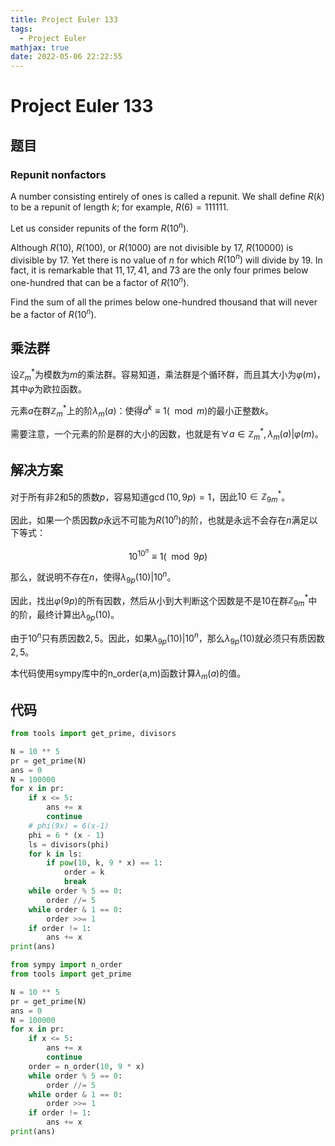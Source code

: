 ```yaml
---
title: Project Euler 133
tags:
  - Project Euler
mathjax: true
date: 2022-05-06 22:22:55
---
```


<escape><!-- more --></escape>

# Project Euler 133

## 题目

### Repunit nonfactors

A number consisting entirely of ones is called a repunit. We shall define $R(k)$ to be a repunit of length $k$; for example, $R(6) = 111111$.

Let us consider repunits of the form $R(10^n)$.

Although $R(10)$, $R(100)$, or $R(1000)$ are not divisible by $17$, $R(10000)$ is divisible by $17$. Yet there is no value of $n$ for which $R(10^n)$ will divide by $19$. In fact, it is remarkable that $11, 17, 41$, and $73$ are the only four primes below one-hundred that can  be a factor of $R(10^n)$.

Find the sum of all the primes below one-hundred thousand that will never be a factor of $R(10^n)$.

## 乘法群

设$\mathbb{Z}_{m}^*$为模数为$m$的乘法群。容易知道，乘法群是个循环群，而且其大小为$\varphi(m)$，其中$\varphi$为欧拉函数。

元素$a$在群$\mathbb{Z}_{m}^*$上的阶$\lambda_m(a)$：使得$a^k \equiv 1(\mod m)$的最小正整数$k$。

需要注意，一个元素的阶是群的大小的因数，也就是有$\forall a \in \mathbb{Z}_m^*,\lambda_m(a)|\varphi(m)$。

## 解决方案

对于所有非$2$和$5$的质数$p$，容易知道$\gcd(10,9p)=1$，因此$10\in \mathbb{Z}_{9m}^*$。

因此，如果一个质因数$p$永远不可能为$R(10^n)$的阶，也就是永远不会存在$n$满足以下等式：

$$10^{10^n}\equiv 1(\mod 9p)$$

那么，就说明不存在$n$，使得$\lambda_{9p}(10)|10^n$。

因此，找出$\varphi(9p)$的所有因数，然后从小到大判断这个因数是不是$10$在群$\mathbb{Z}_{9m}^*$中的阶，最终计算出$\lambda_{9p}(10)$。

由于$10^n$只有质因数$2,5$。因此，如果$\lambda_{9p}(10)|10^n$，那么$\lambda_{9p}(10)$就必须只有质因数$2,5$。

本代码使用sympy库中的n_order(a,m)函数计算$\lambda_m(a)$的值。

## 代码

```py
from tools import get_prime, divisors

N = 10 ** 5
pr = get_prime(N)
ans = 0
N = 100000
for x in pr:
    if x <= 5:
        ans += x
        continue
    # phi(9x) = 6(x-1)
    phi = 6 * (x - 1)
    ls = divisors(phi)
    for k in ls:
        if pow(10, k, 9 * x) == 1:
            order = k
            break
    while order % 5 == 0:
        order //= 5
    while order & 1 == 0:
        order >>= 1
    if order != 1:
        ans += x
print(ans)

```

```py
from sympy import n_order
from tools import get_prime

N = 10 ** 5
pr = get_prime(N)
ans = 0
N = 100000
for x in pr:
    if x <= 5:
        ans += x
        continue
    order = n_order(10, 9 * x)
    while order % 5 == 0:
        order //= 5
    while order & 1 == 0:
        order >>= 1
    if order != 1:
        ans += x
print(ans)

```
